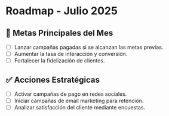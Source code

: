 
# Roadmap - Julio 2025

## 🥅 Metas Principales del Mes
- [ ] Lanzar campañas pagadas si se alcanzan las metas previas.
- [ ] Aumentar la tasa de interacción y conversión.
- [ ] Fortalecer la fidelización de clientes.

## ✅ Acciones Estratégicas
- [ ] Activar campañas de pago en redes sociales.
- [ ] Iniciar campañas de email marketing para retención.
- [ ] Analizar satisfacción del cliente mediante encuestas.
